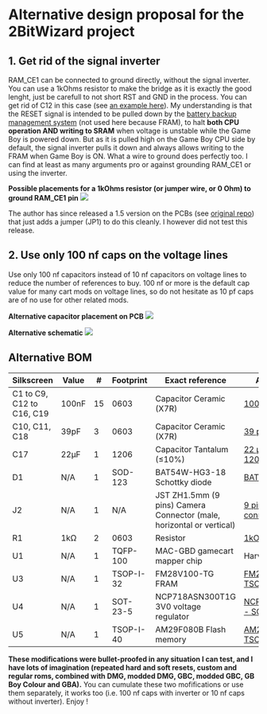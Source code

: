 # Alternative design proposal for the 2BitWizard project

## 1. Get rid of the signal inverter

RAM_CE1 can be connected to ground directly, without the signal inverter. You can use a 1kOhms resistor to make the bridge as it is exactly the good lenght, just be carefull to not short RST and GND in the process. You can get rid of C12 in this case (see [an example here](/Images/While_troubleshooting.png)). My understanding is that the RESET signal is intended to be pulled down by the [battery backup management system](https://github.com/MouseBiteLabs/Game-Boy-MBC3-Cartridge/tree/main/Technical) (not used here because FRAM), to halt **both CPU operation AND writing to SRAM** when voltage is unstable while the Game Boy is powered down. But as it is pulled high on the Game Boy CPU side by default, the signal inverter pulls it down and always allows writing to the FRAM when Game Boy is ON. What a wire to ground does perfectly too. I can find at least as many arguments pro or against grounding RAM_CE1 or using the inverter.

**Possible placements for a 1kOhms resistor (or jumper wire, or 0 Ohm) to ground RAM_CE1 pin**
![](/Alternative_design/Resistor_placement.png)

The author has since released a 1.5 version on the PCBs (see [original repo](https://github.com/2BitWizard/GB_Mini_Camera)) that just adds a jumper (JP1) to do this cleanly. I however did not test this release.

## 2. Use only 100 nf caps on the voltage lines

Use only 100 nf capacitors instead of 10 nf capacitors on voltage lines to reduce the number of references to buy. 100 nf or more is the default cap value for many cart mods on voltage lines, so do not hesitate as 10 pf caps are of no use for other related mods. 

**Alternative capacitor placement on PCB**
![](/Alternative_design/Component_placement_alternative.png)

**Alternative schematic**
![](/Alternative_design/Alternative_schematic.png)

## Alternative BOM

|Silkscreen |Value |# |Footprint |Exact reference |Aliexpress link |
|---------|---------|---------|---------|---------|---------|
|C1 to C9, C12 to C16, C19	|100nF	|15	|0603 |	Capacitor Ceramic (X7R)|[100 nf - 0603](https://fr.aliexpress.com/item/1005005690927737.html)|
|C10, C11, C18	|39pF	|3	|0603 |Capacitor Ceramic (X7R)|[39 pf - 0603](https://fr.aliexpress.com/item/1005005690927737.html)|
|C17	|22µF	|1	|1206 |Capacitor Tantalum (≤10%)	|[22 µf, 16V X7R - 1206](https://fr.aliexpress.com/item/1005006022131059.html)|
|D1	|N/A	|1	|SOD-123 |BAT54W-HG3-18 Schottky diode|[BAT54W - SOD-123](https://fr.aliexpress.com/item/1005005967484049.html)|
|J2	|N/A	|1	|N/A	|JST ZH1.5mm (9 pins)	Camera Connector (male, horizontal or vertical)|[9 pins JST connectors](https://fr.aliexpress.com/item/1005006028155508.html)|
|R1	|1kΩ	|2	|0603 |Resistor	|[1kOhm - 0603](https://fr.aliexpress.com/item/1005005677654015.html)|
|U1	|N/A	|1	|TQFP-100 |MAC-GBD gamecart mapper chip|Harvest from cart|
|U3	|N/A	|1	|TSOP-I-32 |FM28V100-TG FRAM|[FM28V100-TG - TSOP-32](https://fr.aliexpress.com/item/1005006265366983.html)|
|U4	|N/A	|1	|SOT-23-5	|NCP718ASN300T1G 3V0 voltage regulator|[NCP718ASN300T1G - SOT-23-5](https://fr.aliexpress.com/item/1005007543804480.html)|
|U5	|N/A	|1	|TSOP-I-40 |AM29F080B	Flash memory|[AM29F080B - TSOP-40](https://fr.aliexpress.com/item/1005006991297704.html)|

**These modifications were bullet-proofed in any situation I can test, and I have lots of imagination (repeated hard and soft resets, custom and regular roms, combined with DMG, modded DMG, GBC, modded GBC, GB Boy Colour and GBA).** You can cumulate these two mofifications or use them separately, it works too (i.e. 100 nf caps with inverter or 10 nf caps without inverter). Enjoy !
